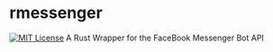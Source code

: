 # rmessenger
[![MIT License](http://img.shields.io/badge/license-MIT-blue.svg?style=flat)](LICENSE)
A Rust Wrapper for the FaceBook Messenger Bot API
